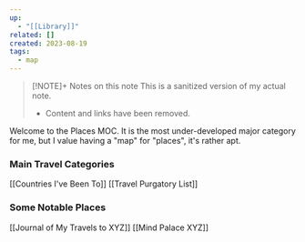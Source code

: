 ```yaml
---
up:
  - "[[Library]]"
related: []
created: 2023-08-19
tags:
  - map
---
```


> [!NOTE]+ Notes on this note
> This is a sanitized version of my actual note. 
> - Content and links have been removed.

Welcome to the Places MOC. It is the most under-developed major category for me, but I value having a "map" for "places", it's rather apt.

### Main Travel Categories
[[Countries I've Been To]]
[[Travel Purgatory List]]

### Some Notable Places
[[Journal of My Travels to XYZ]]
[[Mind Palace XYZ]]